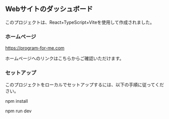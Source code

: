 ## Webサイトのダッシュボード
このプロジェクトは、React+TypeScript+Viteを使用して作成されました。

### ホームページ
https://program-for-me.com

ホームページへのリンクはこちらからご確認いただけます。

### セットアップ
このプロジェクトをローカルでセットアップするには、以下の手順に従ってください。

npm install

npm run dev

